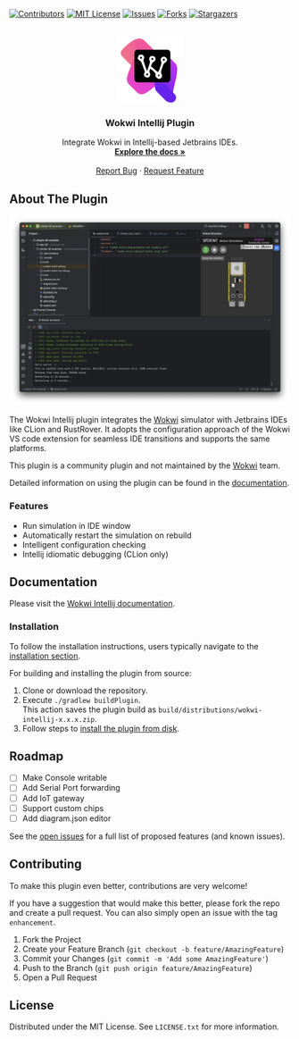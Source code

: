 <a name="readme-top"></a>

<!-- PROJECT SHIELDS -->
[![Contributors][contributors-shield]][contributors-url]
[![MIT License][license-shield]][license-url]
[![Issues][issues-shield]][issues-url]
[![Forks][forks-shield]][forks-url]
[![Stargazers][stars-shield]][stars-url]

<!-- PROJECT LOGO -->
<br />
<div align="center">
  <a href="https://github.com/Jozott00/wokwi-intellij">
    <!-- 
    <picture>
      <source media="(prefers-color-scheme: dark)" srcset="./blob/imgs/pluginIcon_dark.svg" width="80" height="80">
      <img alt="Wokwi Intellij Icon" src="./blob/imgs/logoColorful.svg" width="80" height="80">
    </picture>
    -->
    <img alt="Wokwi Intellij Icon" src="./blob/imgs/logoColorful.svg" width="120" height="120">
  </a>


<h3 align="center">Wokwi Intellij Plugin</h3>

  <p align="center">
    Integrate Wokwi in Intellij-based Jetbrains IDEs.
    <br />
    <a href="https://jozott00.github.io/wokwi-intellij/starter-topic.html"><strong>Explore the docs »</strong></a>
    <br />
    <br />
    <a href="https://github.com/Jozott00/wokwi-intellij/issues/new?assignees=&labels=bug&projects=&template=bug_report.md&title=%5BBUG%5D">Report Bug</a>
    ·
    <a href="https://github.com/Jozott00/wokwi-intellij/issues/new?assignees=&labels=enhancement&projects=&template=feature_request.md&title=%5BFEATURE-REQUEST%5D">Request Feature</a>
  </p>
</div>

<!-- ABOUT THE PROJECT -->

## About The Plugin

![Wokwi Debug Showcase](blob/imgs/sim_running.png)

<!-- Plugin description -->
The Wokwi Intellij plugin integrates the [Wokwi](https://wokwi.com) simulator with Jetbrains IDEs like CLion and
RustRover.
It adopts the configuration approach of the Wokwi VS code extension for seamless IDE transitions and supports the same
platforms.

This plugin is a community plugin and not maintained by the [Wokwi](https://wokwi.com) team.

Detailed information on using the plugin can be found in
the [documentation](https://jozott00.github.io/wokwi-intellij/starter-topic.html).
<!-- Plugin description end -->

### Features

- Run simulation in IDE window
- Automatically restart the simulation on rebuild
- Intelligent configuration checking
- Intellij idiomatic debugging (CLion only)

<!-- GETTING STARTED -->

## Documentation

Please visit the [Wokwi Intellij documentation](https://jozott00.github.io/wokwi-intellij/starter-topic.html).

### Installation

To follow the installation instructions, users typically navigate to
the [installation section](https://jozott00.github.io/wokwi-intellij/starter-topic.html#installation).

For building and installing the plugin from source:

1. Clone or download the repository.
2. Execute `./gradlew buildPlugin`. <br/> This action saves the plugin build
   as `build/distributions/wokwi-intellij-x.x.x.zip`.
3. Follow steps
   to [install the plugin from disk](https://www.jetbrains.com/help/idea/managing-plugins.html#install_plugin_from_disk).

<!-- ROADMAP -->

## Roadmap

- [ ] Make Console writable
- [ ] Add Serial Port forwarding
- [ ] Add IoT gateway
- [ ] Support custom chips
- [ ] Add diagram.json editor

See the [open issues](https://github.com/Jozott00/wokwi-intellij/issues) for a full list of proposed features (and known
issues).


<!-- CONTRIBUTING -->

## Contributing

To make this plugin even better, contributions are very welcome!

If you have a suggestion that would make this better, please fork the repo and create a pull request. You can also
simply open an issue with the tag `enhancement`.

1. Fork the Project
2. Create your Feature Branch (`git checkout -b feature/AmazingFeature`)
3. Commit your Changes (`git commit -m 'Add some AmazingFeature'`)
4. Push to the Branch (`git push origin feature/AmazingFeature`)
5. Open a Pull Request

<!-- LICENSE -->

## License

Distributed under the MIT License. See `LICENSE.txt` for more information.




<!-- MARKDOWN LINKS & IMAGES -->
<!-- https://www.markdownguide.org/basic-syntax/#reference-style-links -->

[contributors-shield]: https://img.shields.io/github/contributors/jozott00/wokwi-intellij.svg

[contributors-url]: https://github.com/Jozott00/wokwi-intellij/graphs/contributors

[forks-shield]: https://img.shields.io/github/forks/jozott00/wokwi-intellij.svg

[forks-url]: https://github.com/Jozott00/wokwi-intellij/network/members

[stars-shield]: https://img.shields.io/github/stars/jozott00/wokwi-intellij.svg

[stars-url]: https://github.com/Jozott00/wokwi-intellij/stargazers

[issues-shield]: https://img.shields.io/github/issues/jozott00/wokwi-intellij.svg

[issues-url]: https://github.com/Jozott00/wokwi-intellij/issues

[license-shield]: https://img.shields.io/github/license/Jozott00/wokwi-intellij.svg

[license-url]: https://github.com/Jozott00/wokwi-intellij/blob/master/LICENSE.txt


